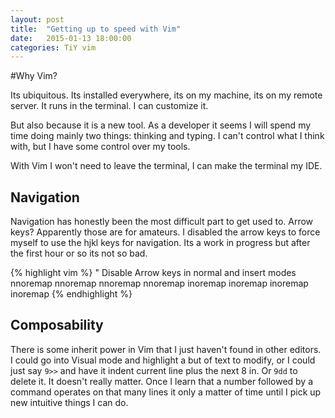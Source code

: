 ```yaml
---
layout: post
title:  "Getting up to speed with Vim"
date:   2015-01-13 18:00:00
categories: TiY vim
---
```


#Why Vim?

Its ubiquitous.  Its installed everywhere, its on my machine, its on my remote server.  It runs in the terminal.  I can customize it.

But also because it is a new tool.  As a developer it seems I will spend my time doing mainly two things: thinking and typing.  I can't control what I think with, but I have some control over my tools.

With Vim I won't need to leave the terminal, I can make the terminal my IDE.

## Navigation
Navigation has honestly been the most difficult part to get used to.
Arrow keys?  Apparently those are for amateurs.
I disabled the arrow keys to force myself to use the hjkl keys for navigation.  Its a work in progress but after the first hour or so its not so bad.

{% highlight vim %}
    " Disable Arrow keys in normal and insert modes
    nnoremap <up> <nop>
    nnoremap <down> <nop>
    nnoremap <left> <nop>
    nnoremap <right> <nop>
    inoremap <up> <nop>
    inoremap <down> <nop>
    inoremap <left> <nop>
    inoremap <right> <nop>
{% endhighlight %}

## Composability
There is some inherit power in Vim that I just haven't found in other editors.  I could go into Visual mode and highlight a but of text to modify, or I could just say `9>>` and have it indent current line plus the next 8 in.  Or `9dd` to delete it.  It doesn't really matter.  Once I learn that a number followed by a command operates on that many lines it only a matter of time until I pick up new intuitive things I can do.
